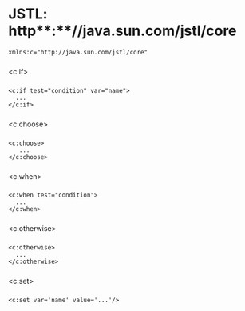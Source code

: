 # JSTL: http**:**//java.sun.com/jstl/core #

```
xmlns:c="http://java.sun.com/jstl/core"
```

### 

&lt;c:if&gt;

 ###

```
<c:if test="condition" var="name">
  ...
</c:if>
```

### 

&lt;c:choose&gt;

 ###

```
<c:choose>
   ...
</c:choose>
```

### 

&lt;c:when&gt;

 ###

```
<c:when test="condition">
  ...
</c:when>
```

### 

&lt;c:otherwise&gt;

 ###

```
<c:otherwise>
  ...
</c:otherwise>
```


### 

&lt;c:set&gt;

 ###

```
<c:set var='name' value='...'/>
```